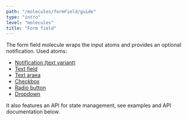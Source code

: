 ```yaml
---
path: "/molecules/formField/guide"
type: "intro"
level: "molecules"
title: "Form field"
---
```


The form field molecule wraps the input atoms and provides an optional notification. Used atoms:

* [Notification (text variant)](/atoms/notification/guide)
* [Text field](/atoms/textField/guide)
* [Text araea](/atoms/textArea/guide)
* [Checkbox](/atoms/checkbox/guide)
* [Radio button](/atoms/radioButton/guide)
* [Dropdown](/atoms/dropdown/guide)

It also features an API for state management, see examples and API documentation below.